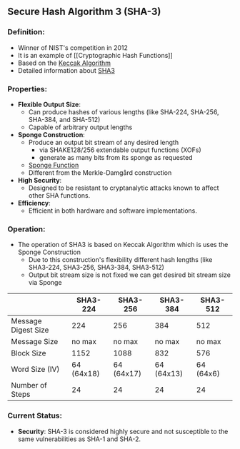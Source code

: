 ## Secure Hash Algorithm 3 (SHA-3)

### Definition:
- Winner of NIST's competition in 2012
- It is an example of [[Cryptographic Hash Functions]]
- Based on the [Keccak Algorithm](https://www.geeksforgeeks.org/difference-between-sha-256-and-keccak-256/)
- Detailed information about [SHA3](https://en.wikipedia.org/wiki/SHA-3)
### Properties:
- **Flexible Output Size**: 
	- Can produce hashes of various lengths (like SHA-224, SHA-256, SHA-384, and SHA-512)
	- Capable of arbitrary output lengths
- **Sponge Construction**: 
	- Produce an output bit stream of any desired length
		- via SHAKE128/256 extendable output functions (XOFs)
		- generate as many bits from its sponge as requested
	- [Sponge Function](https://en.wikipedia.org/wiki/Sponge_function)
	- Different from the Merkle-Damgård construction
- **High Security**: 
	- Designed to be resistant to cryptanalytic attacks known to affect other SHA functions.
- **Efficiency**: 
	- Efficient in both hardware and software implementations.
### Operation:
- The operation of SHA3 is based on Keccak Algorithm which is uses the Sponge Construction
	- Due to this construction's flexibility different hash lengths (like SHA3-224, SHA3-256, SHA3-384, SHA3-512) 
	- Output bit stream size is not fixed we can get desired bit stream size via Sponge

|                     | SHA3-224   | SHA3-256   | SHA3-384   | SHA3-512  |
| ------------------- | ---------- | ---------- | ---------- | --------- |
| Message Digest Size | 224        | 256        | 384        | 512       |
| Message Size        | no max     | no max     | no max     | no max    |
| Block Size          | 1152       | 1088       | 832        | 576       |
| Word Size (IV)      | 64 (64x18) | 64 (64x17) | 64 (64x13) | 64 (64x6) |
| Number of Steps     | 24         | 24         | 24         | 24        |
### Current Status:
- **Security**: SHA-3 is considered highly secure and not susceptible to the same vulnerabilities as SHA-1 and SHA-2.
